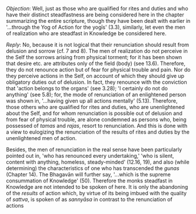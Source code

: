 *Objection*: Well, just as those who are qualified for rites and duties and who have their distinct steadfastness are being considered here in the chapter summarizing the entire scripture, though they have been dealt with earlier in '...through the Yog of Action for the yogīs' (3.3), similarly, let even the men of realization who are steadfast in Knowledge be considered here.

*Reply*: No, because it is not logical that their renunciation should result from delusion and sorrow (cf. 7 and 8). The men of realization do not perceive in the Self the sorrows arising from physical torment; for it has been shown that desire etc. are attributes only of the field (body) (see 13.6). Therefore, they do not renounce action but of fear for physical trouble and pain. Nor do they perceive actions in the Self, on account of which they should give up obligatory duties out of delusion. In fact, they renounce with the conviction that 'action belongs to the organs' (see 3.28); 'I certainly do not do anything' (see 5.8); for, the mode of renunciation of an enlightened person was shown in, '...having given up all actions mentally' (5.13). Therefore, those others who are qualified for rites and duties, who are unenlightened about the Self, and for whom renunciation is possible out of delusion and from fear of physical trouble, are alone condemned as persons who, being possessed of *tamas* and *rajas*, resort to renunciation. And this is done with a view to eulogizing the renunciation of the results of rites and duties by the unenlightened men of action.

Besides, the men of renunciation in the real sense have been particularly pointed out in, 'who has renounced every undertaking,' 'who is silent, content with anything, homeless, steady-minded' (12.16, 19), and also (while determining) the characteristics of one who has transcended the *gunas* (Chapter 14). The Bhagavān will further say, '...which is the supreme consummation of Knowledge' (50). Therefore the monks steadfast in Knowledge are not intended to be spoken of here. It is only the abandoning of the *results* of action which, by virtue of its being imbued with the quality of *sattva*, is spoken of as *sannyāsa* in contrast to the renunciation of actions